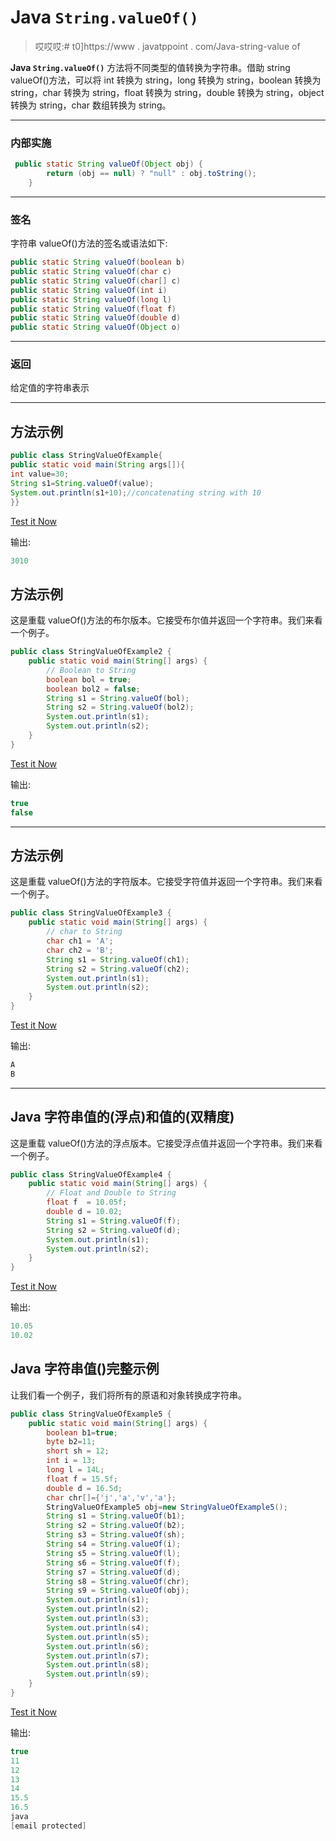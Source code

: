 # Java `String.valueOf()`

> 哎哎哎:# t0]https://www . javatppoint . com/Java-string-value of

**Java `String.valueOf()`** 方法将不同类型的值转换为字符串。借助 string valueOf()方法，可以将 int 转换为 string，long 转换为 string，boolean 转换为 string，char 转换为 string，float 转换为 string，double 转换为 string，object 转换为 string，char 数组转换为 string。

* * *

### 内部实施

```java
 public static String valueOf(Object obj) {
        return (obj == null) ? "null" : obj.toString();
    }

```

* * *

### 签名

字符串 valueOf()方法的签名或语法如下:

```java
public static String valueOf(boolean b)
public static String valueOf(char c)
public static String valueOf(char[] c)
public static String valueOf(int i)
public static String valueOf(long l)
public static String valueOf(float f)
public static String valueOf(double d)
public static String valueOf(Object o)

```

* * *

### 返回

给定值的字符串表示

* * *

## 方法示例

```java
public class StringValueOfExample{
public static void main(String args[]){
int value=30;
String s1=String.valueOf(value);
System.out.println(s1+10);//concatenating string with 10
}}

```

[Test it Now](https://compiler.javatpoint.com/opr/test.jsp?filename=StringValueOfExample)

输出:

```java
3010

```

## 方法示例

这是重载 valueOf()方法的布尔版本。它接受布尔值并返回一个字符串。我们来看一个例子。

```java
public class StringValueOfExample2 {
	public static void main(String[] args) {		
		// Boolean to String
		boolean bol = true;  
		boolean bol2 = false;  
		String s1 = String.valueOf(bol);  
		String s2 = String.valueOf(bol2);
		System.out.println(s1);
		System.out.println(s2);
	}
}

```

[Test it Now](https://compiler.javatpoint.com/opr/test.jsp?filename=StringValueOfExample2)

输出:

```java
true
false

```

* * *

## 方法示例

这是重载 valueOf()方法的字符版本。它接受字符值并返回一个字符串。我们来看一个例子。

```java
public class StringValueOfExample3 {
	public static void main(String[] args) {
		// char to String		
		char ch1 = 'A';  
		char ch2 = 'B';
		String s1 = String.valueOf(ch1);  
		String s2 = String.valueOf(ch2);
		System.out.println(s1);
		System.out.println(s2);
	}
}

```

[Test it Now](https://compiler.javatpoint.com/opr/test.jsp?filename=StringValueOfExample3)

输出:

```java
A
B

```

* * *

## Java 字符串值的(浮点)和值的(双精度)

这是重载 valueOf()方法的浮点版本。它接受浮点值并返回一个字符串。我们来看一个例子。

```java
public class StringValueOfExample4 {
	public static void main(String[] args) {
		// Float and Double to String
		float f  = 10.05f;  
		double d = 10.02;
		String s1 = String.valueOf(f);  
		String s2 = String.valueOf(d);
		System.out.println(s1);
		System.out.println(s2);
	}
}

```

[Test it Now](https://compiler.javatpoint.com/opr/test.jsp?filename=StringValueOfExample4)

输出:

```java
10.05
10.02

```

## Java 字符串值()完整示例

让我们看一个例子，我们将所有的原语和对象转换成字符串。

```java
public class StringValueOfExample5 {
	public static void main(String[] args) {
		boolean b1=true;
		byte b2=11;  
		short sh = 12;
		int i = 13;
		long l = 14L;
		float f = 15.5f;
		double d = 16.5d;
		char chr[]={'j','a','v','a'};
		StringValueOfExample5 obj=new StringValueOfExample5();
		String s1 = String.valueOf(b1);  
		String s2 = String.valueOf(b2);  
		String s3 = String.valueOf(sh);  
		String s4 = String.valueOf(i);  
		String s5 = String.valueOf(l);  
		String s6 = String.valueOf(f);  
		String s7 = String.valueOf(d);  
		String s8 = String.valueOf(chr);  
		String s9 = String.valueOf(obj);  
		System.out.println(s1);
		System.out.println(s2);
		System.out.println(s3);
		System.out.println(s4);
		System.out.println(s5);
		System.out.println(s6);
		System.out.println(s7);
		System.out.println(s8);
		System.out.println(s9);
	}
}

```

[Test it Now](https://compiler.javatpoint.com/opr/test.jsp?filename=StringValueOfExample5)

输出:

```java
true
11
12
13
14
15.5
16.5
java
[email protected]

```
